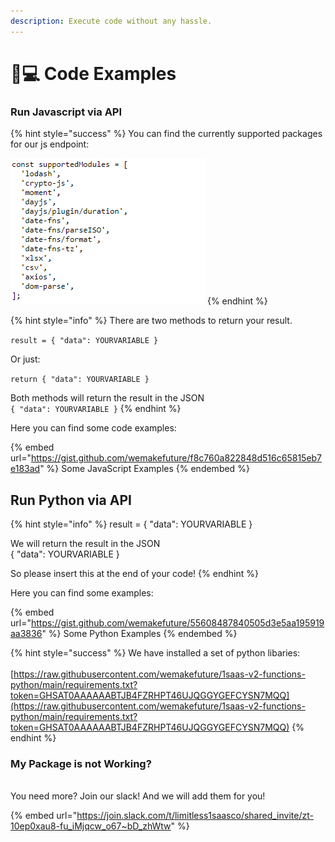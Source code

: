 ```yaml
---
description: Execute code without any hassle.
---
```


# 👨💻 Code Examples

### Run Javascript via API

{% hint style="success" %}
You can find the currently supported packages for our js endpoint:

![](<../.gitbook/assets/image (4).png>)
{% endhint %}

{% hint style="info" %}
There are two methods to return your result.&#x20;

`result = { "data": YOURVARIABLE }`

Or just:&#x20;

`return { "data": YOURVARIABLE }`

Both methods will return the result in the JSON \
`{ "data": YOURVARIABLE }`
{% endhint %}



Here you can find some code examples:&#x20;

{% embed url="https://gist.github.com/wemakefuture/f8c760a822848d516c65815eb7e183ad" %}
Some JavaScript Examples
{% endembed %}

## Run Python via API

{% hint style="info" %}
result = { "data": YOURVARIABLE }

We will return the result in the JSON \
{ "data": YOURVARIABLE }

So please insert this at the end of your code!
{% endhint %}

Here you can find some examples:&#x20;

{% embed url="https://gist.github.com/wemakefuture/55608487840505d3e5aa195919aa3836" %}
Some Python Examples
{% endembed %}

{% hint style="success" %}
We have installed a set of python libaries:\
\
[https://raw.githubusercontent.com/wemakefuture/1saas-v2-functions-python/main/requirements.txt?token=GHSAT0AAAAAABTJB4FZRHPT46UJQGGYGEFCYSN7MQQ](https://raw.githubusercontent.com/wemakefuture/1saas-v2-functions-python/main/requirements.txt?token=GHSAT0AAAAAABTJB4FZRHPT46UJQGGYGEFCYSN7MQQ)
{% endhint %}

### My Package is not Working?

\
You need more? Join our slack! And we will add them for you!

{% embed url="https://join.slack.com/t/limitless1saasco/shared_invite/zt-10ep0xau8-fu_iMjqcw_o67~bD_zhWtw" %}
